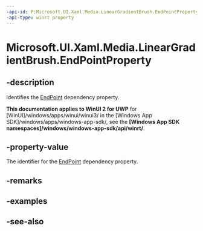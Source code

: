 ```yaml
---
-api-id: P:Microsoft.UI.Xaml.Media.LinearGradientBrush.EndPointProperty
-api-type: winrt property
---
```


<!-- Property syntax
public Windows.UI.Xaml.DependencyProperty EndPointProperty { get; }
-->

# Microsoft.UI.Xaml.Media.LinearGradientBrush.EndPointProperty

## -description
Identifies the [EndPoint](lineargradientbrush_endpoint.md) dependency property.

**This documentation applies to WinUI 2 for UWP** for [WinUI]/windows/apps/winui/winui3/ in the [Windows App SDK]/windows/apps/windows-app-sdk/, see the **[Windows App SDK namespaces]/windows/windows-app-sdk/api/winrt/**.

## -property-value
The identifier for the [EndPoint](lineargradientbrush_endpoint.md) dependency property.

## -remarks

## -examples

## -see-also
